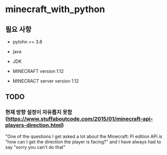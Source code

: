 # minecraft_with_python

## 필요 사항

- pytohn == 3.8
- java
- JDK

- MINECRAFT version 1.12
- MINECRACT server version 1.12

## TODO
### 현재 방향 설정이 자유롭지 못함 (https://www.stuffaboutcode.com/2015/01/minecraft-api-players-direction.html)
"One of the questions I get asked a lot about the Minecraft: Pi edition APi is "how can I get the direction the player is facing?" and I have always had to say "sorry you can't do that"